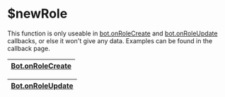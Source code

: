 # $newRole

This function is only useable in [bot.onRoleCreate](callbacks/bot.onrolecreate.md) and [bot.onRoleUpdate](callbacks/bot.onroleupdate.md) callbacks, or else it won't give any data. Examples can be found in the callback page.

| [**Bot.onRoleCreate**](callbacks/bot.onrolecreate.md) |
| ----------------------------------------------------- |

| [**Bot.onRoleUpdate**](callbacks/bot.onroleupdate.md) |
| ----------------------------------------------------- |
